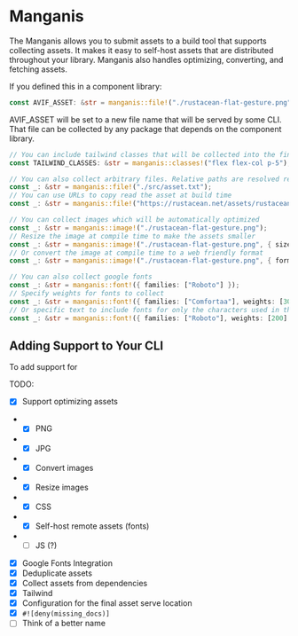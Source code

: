# Manganis

The Manganis allows you to submit assets to a build tool that supports collecting assets. It makes it easy to self-host assets that are distributed throughout your library. Manganis also handles optimizing, converting, and fetching assets.

If you defined this in a component library:
```rust
const AVIF_ASSET: &str = manganis::file!("./rustacean-flat-gesture.png");
```

AVIF_ASSET will be set to a new file name that will be served by some CLI. That file can be collected by any package that depends on the component library.

```rust
// You can include tailwind classes that will be collected into the final binary
const TAILWIND_CLASSES: &str = manganis::classes!("flex flex-col p-5");

// You can also collect arbitrary files. Relative paths are resolved relative to the package root
const _: &str = manganis::file!("./src/asset.txt");
// You can use URLs to copy read the asset at build time
const _: &str = manganis::file!("https://rustacean.net/assets/rustacean-flat-happy.png");

// You can collect images which will be automatically optimized
const _: &str = manganis::image!("./rustacean-flat-gesture.png");
// Resize the image at compile time to make the assets smaller
const _: &str = manganis::image!("./rustacean-flat-gesture.png", { size: (52, 52) });
// Or convert the image at compile time to a web friendly format
const _: &str = manganis::image!("./rustacean-flat-gesture.png", { format: avif, size: (52, 52) });

// You can also collect google fonts
const _: &str = manganis::font!({ families: ["Roboto"] });
// Specify weights for fonts to collect
const _: &str = manganis::font!({ families: ["Comfortaa"], weights: [300] });
// Or specific text to include fonts for only the characters used in that text
const _: &str = manganis::font!({ families: ["Roboto"], weights: [200], text: "light font" });
```

## Adding Support to Your CLI

To add support for 

TODO:
- [x] Support optimizing assets
- - [x] PNG
- - [x] JPG
- - [x] Convert images
- - [x] Resize images
- - [x] CSS
- - [x] Self-host remote assets (fonts)
- - [ ] JS (?)
- [x] Google Fonts Integration
- [x] Deduplicate assets
- [x] Collect assets from dependencies
- [x] Tailwind
- [x] Configuration for the final asset serve location
- [x] `#![deny(missing_docs)]`
- [ ] Think of a better name
